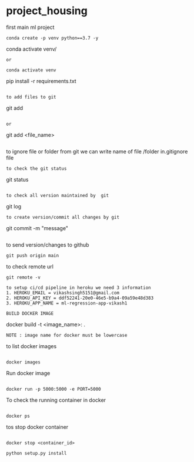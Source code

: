 # project_housing

first main ml project
```
conda create -p venv python==3.7 -y
```
conda activate venv/
```
or
```
```
conda activate venv
```
pip install -r requirements.txt
```

to add files to git
```
git add
```

or
``` 
git add <file_name>
```

```
to ignore file or folder from git we can write name of file /folder in.gitignore file
```
to check the git status
```
git status
```

to check all version maintained by  git
```
git log
```
to create version/commit all changes by git
```
git commit -m "message"
```

```
to send version/changes to github
```
git push origin main
```

to check remote url
```
git remote -v
```

```
to setup ci/cd pipeline in heroku we need 3 information
1. HEROKU_EMAIL = vikashsingh5151@gmail.com
2. HEROKU_API_KEY = ddf52241-20e0-46e5-b9a4-09a59e48d383
3. HEROKU_APP_NAME = ml-regression-app-vikash1

BUILD DOCKER IMAGE
```
docker build -t <image_name>: .
```
NOTE : image name for docker must be lowercase
```

to list docker images
```

docker images
```
Run docker image
```

docker run -p 5000:5000 -e PORT=5000
``` 
To check the running container in docker
```

docker ps
``` 
tos stop docker container
```

docker stop <container_id>
``` 

```
python setup.py install

```